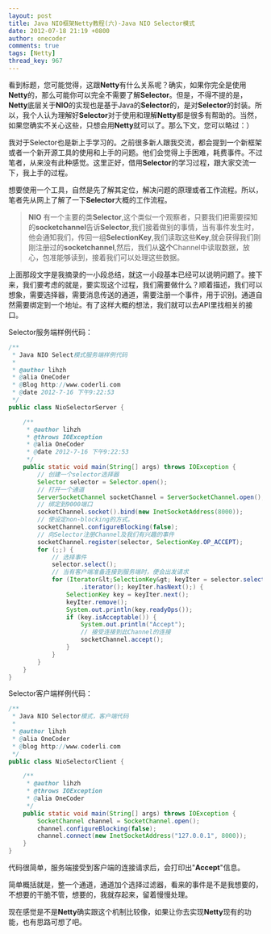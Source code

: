```yaml
---
layout: post
title: Java NIO框架Netty教程(六)-Java NIO Selector模式
date: 2012-07-18 21:19 +0800
author: onecoder
comments: true
tags: [Netty]
thread_key: 967
---
```

看到标题，您可能觉得，这跟**Netty**有什么关系呢？确实，如果你完全是使用**Netty**的，那么可能你可以完全不需要了解**Selector**。但是，不得不提的是，**Netty**底层关于**NIO**的实现也是基于Java的**Selector**的，是对**Selector**的封装。所以，我个人认为理解好**Selector**对于使用和理解**Netty**都是很多有帮助的。当然，如果您确实不关心这些，只想会用**Netty**就可以了。那么下文，您可以略过：）

我对于Selector也是新上手学习的。之前很多新人跟我交流，都会提到一个新框架或者一个新开源工具的使用和上手的问题。他们会觉得上手困难，耗费事件。不过笔者，从来没有此种感觉。这里正好，借用**Selector**的学习过程，跟大家交流一下，我上手的过程。	

想要使用一个工具，自然是先了解其定位，解决问题的原理或者工作流程。所以，笔者先从网上了解了一下**Selector**大概的工作流程。

> **NIO** 有一个主要的类**Selector**,这个类似一个观察者，只要我们把需要探知的**socketchannel**告诉**Selector**,我们接着做别的事情，当有事件发生时，他会通知我们，传回一组**SelectionKey**,我们读取这些**Key**,就会获得我们刚刚注册过的**socketchannel**,然后，我们从**这个**Channel中读取数据，放心，包准能够读到，接着我们可以处理这些数据。

上面那段文字是我摘录的一小段总结，就这一小段基本已经可以说明问题了。接下来，我们要考虑的就是，要实现这个过程，我们需要做什么？顺着描述，我们可以想象，需要选择器，需要消息传送的通道，需要注册一个事件，用于识别。通道自然需要绑定到一个地址。有了这样大概的想法，我们就可以去API里找相关的接口。
	
Selector服务端样例代码：</div>

```java	
/**
 * Java NIO Select模式服务端样例代码
 * 
 * @author lihzh
 * @alia OneCoder
 * @Blog http://www.coderli.com
 * @date 2012-7-16 下午9:22:53
 */
public class NioSelectorServer {

	/**
	 * @author lihzh
	 * @throws IOException
	 * @alia OneCoder
	 * @date 2012-7-16 下午9:22:53
	 */
	public static void main(String[] args) throws IOException {
		// 创建一个selector选择器
		Selector selector = Selector.open();
		// 打开一个通道
		ServerSocketChannel socketChannel = ServerSocketChannel.open();
		// 绑定到9000端口
		socketChannel.socket().bind(new InetSocketAddress(8000));
		// 使设定non-blocking的方式。
		socketChannel.configureBlocking(false);
		// 向Selector注册Channel及我们有兴趣的事件
		socketChannel.register(selector, SelectionKey.OP_ACCEPT);
		for (;;) {
			// 选择事件
			selector.select();
			// 当有客户端准备连接到服务端时，便会出发请求
			for (Iterator&lt;SelectionKey&gt; keyIter = selector.selectedKeys()
					.iterator(); keyIter.hasNext();) {
				SelectionKey key = keyIter.next();
				keyIter.remove();
				System.out.println(key.readyOps());
				if (key.isAcceptable()) {
					System.out.println("Accept");
					// 接受连接到此Channel的连接
					socketChannel.accept();
				}
			}
		}
	}
}
```

Selector客户端样例代码：

```java
/**
 * Java NIO Selector模式，客户端代码
 * 
 * @author lihzh
 * @alia OneCoder
 * @blog http://www.coderli.com
 */
public class NioSelectorClient {

	/**
	 * @author lihzh
	 * @throws IOException 
	 * @alia OneCoder
	 */
	public static void main(String[] args) throws IOException {
		SocketChannel channel = SocketChannel.open();
		channel.configureBlocking(false);
		channel.connect(new InetSocketAddress("127.0.0.1", 8000));
	}
}
```

代码很简单，服务端接受到客户端的连接请求后，会打印出"**Accept**"信息。

简单概括就是，整一个通道，通道加个选择过滤器，看来的事件是不是我想要的，不想要的干脆不管，想要的，我就存起来，留着慢慢处理。

现在感觉是不是**Netty**确实跟这个机制比较像，如果让你去实现**Netty**现有的功能，也有思路可想了吧。
